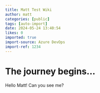 ```yaml
---
title: Matt Test Wiki
author: matt
categories: [public]
tags: [auto-import]
date: 2024-05-24 13:40:54 
likes: 0
imported: true
import-source: Azure DevOps
import-ref: 1234
---
```


# The journey begins...

Hello Matt! Can you see me?